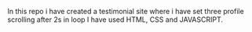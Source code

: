 In this repo i have created a testimonial site where i have set three profile scrolling after 2s in loop 
I have used HTML, CSS and JAVASCRIPT.
